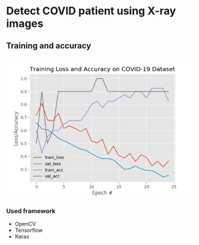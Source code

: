 # Detect COVID patient using X-ray images

## Training and accuracy

<img src="./plot.png"></img>

### Used framework
- OpenCV
- Tensorflow
- Keras
